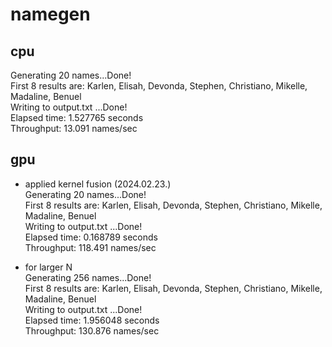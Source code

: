 # namegen
## cpu  
Generating 20 names...Done!  
First 8 results are: Karlen, Elisah, Devonda, Stephen, Christiano, Mikelle, Madaline, Benuel  
Writing to output.txt ...Done!  
Elapsed time: 1.527765 seconds  
Throughput: 13.091 names/sec  
  
## gpu  
- applied kernel fusion (2024.02.23.)  
Generating 20 names...Done!  
First 8 results are: Karlen, Elisah, Devonda, Stephen, Christiano, Mikelle, Madaline, Benuel  
Writing to output.txt ...Done!  
Elapsed time: 0.168789 seconds  
Throughput: 118.491 names/sec  
  
- for larger N  
Generating 256 names...Done!  
First 8 results are: Karlen, Elisah, Devonda, Stephen, Christiano, Mikelle, Madaline, Benuel  
Writing to output.txt ...Done!  
Elapsed time: 1.956048 seconds  
Throughput: 130.876 names/sec  
